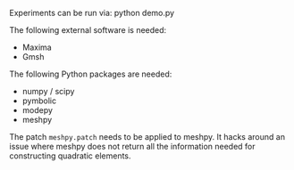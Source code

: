 Experiments can be run via: python demo.py

The following external software is needed:
* Maxima
* Gmsh

The following Python packages are needed:
* numpy / scipy
* pymbolic
* modepy
* meshpy

The patch `meshpy.patch` needs to be applied to meshpy. It hacks
around an issue where meshpy does not return all the information
needed for constructing quadratic elements.
